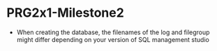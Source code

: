 # PRG2x1-Milestone2

- When creating the database, the filenames of the log and filegroup might differ depending on your version of SQL management studio
